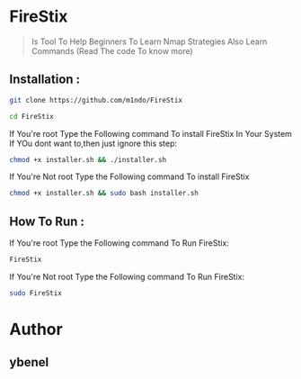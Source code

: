 # FireStix
> Is Tool To Help Beginners To Learn Nmap Strategies Also Learn Commands (Read The code To know more)


##  Installation : 
```bash
git clone https://github.com/m1ndo/FireStix
```
```bash
cd FireStix
```
If You're root Type the Following command To install FireStix In Your System If YOu dont want to,then just ignore this step:
```bash
chmod +x installer.sh && ./installer.sh
```
If You're Not root Type the Following command To install FireStix
```bash
chmod +x installer.sh && sudo bash installer.sh
```

## How To Run : 
If You're root Type the Following command To Run FireStix:
```bash
FireStix
```
If You're Not root Type the Following command To Run FireStix:
```bash
sudo FireStix
```

# Author 
## ybenel

